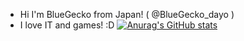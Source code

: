 - Hi I'm BlueGecko from Japan! ( @BlueGecko_dayo )
- I love IT and games! :D
[![Anurag's GitHub stats](https://github-readme-stats.vercel.app/api?username=BlueGeckoLOL)](https://github.com/anuraghazra/github-readme-stats)
